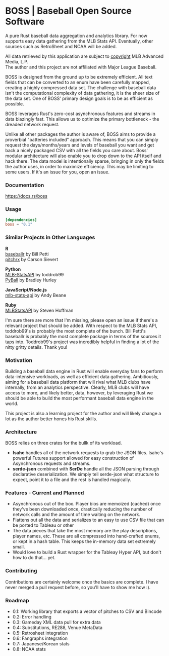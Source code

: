 BOSS | Baseball Open Source Software
===

A pure Rust baseball data aggregation and analytics library. For now supports easy data gathering from the MLB Stats API. Eventually, other sources such as RetroSheet and NCAA will be added.

All data retrieved by this application are subject to [copyright](http://gdx.mlb.com/components/copyright.txt) MLB Advanced Media, L.P. <br>
The author and this project are not affiliated with Major League Baseball.
 
BOSS is designed from the ground up to be extremely efficient. All text fields that can be converted to an enum have been carefully mapped, creating a highly compressed data set. The challenge with baseball data isn't the computational complexity of data gathering, it is the sheer size of the data set. One of BOSS' primary design goals is to be as efficient as possible.

BOSS leverages Rust's zero-cost asynchronous features and streams in data blazingly fast. This allows us to optimize the primary bottleneck - the dreaded network request.

Unlike all other packages the author is aware of, BOSS aims to provide a proverbial "batteries included" approach. This means that you can simply request the days/months/years and levels of baseball you want and get back a nicely packaged CSV with all the fields you care about. Boss' modular architecture will also enable you to drop down to the API itself and hack there. The data model is intentionally sparse, bringing in only the fields the author uses, in order to maximize efficiency. This may be limiting to some users. If it's an issue for you, open an issue.

### Documentation

https://docs.rs/boss

### Usage

```toml
[dependencies]
boss = "0.1"
```
### Similar Projects in Other Languages

<b>R</b><br>
[baseballr](https://github.com/BillPetti/baseballr) by Bill Petti<br>
[pitchrx](https://github.com/cpsievert/pitchRx) by Carson Sievert

<b>Python</b><br>
[MLB-StatsAPI](https://github.com/toddrob99/MLB-StatsAPI) by toddrob99<br>
[PyBall](https://github.com/bradleyhurley/PyBall) by Bradley Hurley

<b>JavaScript/Node.js</b><br>
[mlb-stats-api](https://github.com/asbeane/mlb-stats-api) by Andy Beane

<b>Ruby</b><br>
[MLBStatsAPI](https://github.com/Fustrate/mlb_stats_api) by Steven Hoffman

I'm sure there are more that I'm missing, please open an issue if there's a relevant project that should be added. With respect to the MLB Stats API, toddrob99's is probably the most complete of the bunch. Bill Petti's baseballr is probably the most complete package in terms of the sources it taps into. Toddrob99's project was incredibly helpful in finding a lot of the nitty gritty details. Thank you!

### Motivation

Building a baseball data engine in Rust will enable everyday fans to perform data-intensive workloads, as well as efficient data gathering. Ambitiously, aiming for a baseball data platform that will rival what MLB clubs have internally, from an analytics perspective. Clearly, MLB clubs will have access to more, and likely better, data, however, by leveraging Rust we should be able to build the most performant baseball data engine in the world.

This project is also a learning project for the author and will likely change a lot as the author better hones his Rust skills.

### Architecture
BOSS relies on three crates for the bullk of its workload. <br>
* <b>Isahc</b> handles all of the network requests to grab the JSON files. Isahc's powerful Futures support allowed for easy construction of Asynchronous requests and streams.
* <b>serde-json</b> combined with <b>SerDe</b> handle all the JSON parsing through declarative deserialization. We simply tell serde-json what structure to expect, point it to a file and the rest is handled magically.

### Features - Current and Planned
* Asynchronous out of the box. Player bios are memoized (cached) once they've been downloaded once, drastically reducing the number of network calls and the amount of time waiting on the network.
* Flattens out all the data and serializes to an easy to use CSV file that can be ported to Tableau or other
* The data pieces that take the most memory are the play descriptions, player names, etc. These are all compressed into hand-crafted enums, or kept in a hash table. This keeps the in-memory data set extremely small.
* Would love to build a Rust wrapper for the Tableay Hyper API, but don't how to do that... yet.


### Contributing

Contributions are certainly welcome once the basics are complete. I have never merged a pull request before, so you'll have to show me how :).

### Roadmap

* 0.1: Working library that exports a vector of pitches to CSV and Bincode
* 0.2: Error handling
* 0.3: Gameday XML data pull for extra data
* 0.4: Substitutions, RE288, Venue MetaData
* 0.5: Retrosheet integration
* 0.6: Fangraphs integration
* 0.7: Japanese/Korean stats
* 0.8: NCAA stats